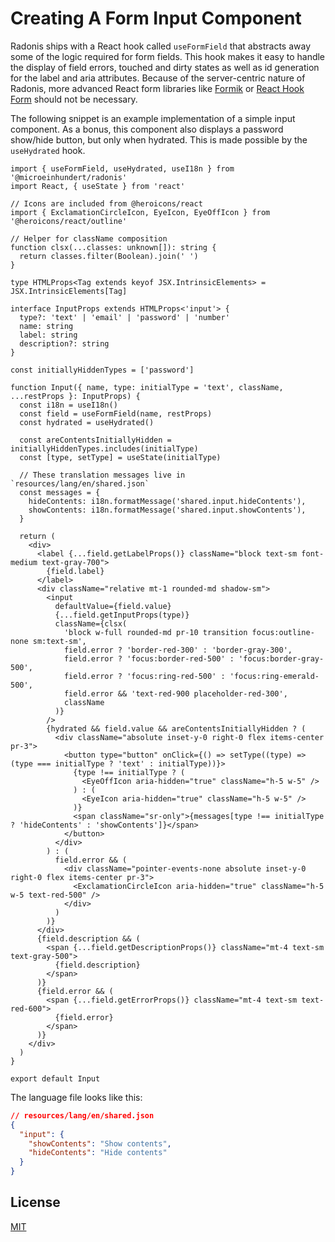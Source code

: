 # Creating A Form Input Component

Radonis ships with a React hook called `useFormField` that abstracts away some of the logic required for form fields.
This hook makes it easy to handle the display of field errors, touched and dirty states as well as id generation for the label and aria attributes.
Because of the server-centric nature of Radonis, more advanced React form libraries like [Formik](https://formik.org/) or [React Hook Form](https://react-hook-form.com/) should not be necessary.

The following snippet is an example implementation of a simple input component.
As a bonus, this component also displays a password show/hide button, but only when hydrated. This is made possible by the `useHydrated` hook.

```tsx
import { useFormField, useHydrated, useI18n } from '@microeinhundert/radonis'
import React, { useState } from 'react'

// Icons are included from @heroicons/react
import { ExclamationCircleIcon, EyeIcon, EyeOffIcon } from '@heroicons/react/outline'

// Helper for className composition
function clsx(...classes: unknown[]): string {
  return classes.filter(Boolean).join(' ')
}

type HTMLProps<Tag extends keyof JSX.IntrinsicElements> = JSX.IntrinsicElements[Tag]

interface InputProps extends HTMLProps<'input'> {
  type?: 'text' | 'email' | 'password' | 'number'
  name: string
  label: string
  description?: string
}

const initiallyHiddenTypes = ['password']

function Input({ name, type: initialType = 'text', className, ...restProps }: InputProps) {
  const i18n = useI18n()
  const field = useFormField(name, restProps)
  const hydrated = useHydrated()

  const areContentsInitiallyHidden = initiallyHiddenTypes.includes(initialType)
  const [type, setType] = useState(initialType)

  // These translation messages live in `resources/lang/en/shared.json`
  const messages = {
    hideContents: i18n.formatMessage('shared.input.hideContents'),
    showContents: i18n.formatMessage('shared.input.showContents'),
  }

  return (
    <div>
      <label {...field.getLabelProps()} className="block text-sm font-medium text-gray-700">
        {field.label}
      </label>
      <div className="relative mt-1 rounded-md shadow-sm">
        <input
          defaultValue={field.value}
          {...field.getInputProps(type)}
          className={clsx(
            'block w-full rounded-md pr-10 transition focus:outline-none sm:text-sm',
            field.error ? 'border-red-300' : 'border-gray-300',
            field.error ? 'focus:border-red-500' : 'focus:border-gray-500',
            field.error ? 'focus:ring-red-500' : 'focus:ring-emerald-500',
            field.error && 'text-red-900 placeholder-red-300',
            className
          )}
        />
        {hydrated && field.value && areContentsInitiallyHidden ? (
          <div className="absolute inset-y-0 right-0 flex items-center pr-3">
            <button type="button" onClick={() => setType((type) => (type === initialType ? 'text' : initialType))}>
              {type !== initialType ? (
                <EyeOffIcon aria-hidden="true" className="h-5 w-5" />
              ) : (
                <EyeIcon aria-hidden="true" className="h-5 w-5" />
              )}
              <span className="sr-only">{messages[type !== initialType ? 'hideContents' : 'showContents']}</span>
            </button>
          </div>
        ) : (
          field.error && (
            <div className="pointer-events-none absolute inset-y-0 right-0 flex items-center pr-3">
              <ExclamationCircleIcon aria-hidden="true" className="h-5 w-5 text-red-500" />
            </div>
          )
        )}
      </div>
      {field.description && (
        <span {...field.getDescriptionProps()} className="mt-4 text-sm text-gray-500">
          {field.description}
        </span>
      )}
      {field.error && (
        <span {...field.getErrorProps()} className="mt-4 text-sm text-red-600">
          {field.error}
        </span>
      )}
    </div>
  )
}

export default Input
```

The language file looks like this:

```json
// resources/lang/en/shared.json
{
  "input": {
    "showContents": "Show contents",
    "hideContents": "Hide contents"
  }
}
```

## License

[MIT](LICENSE)
